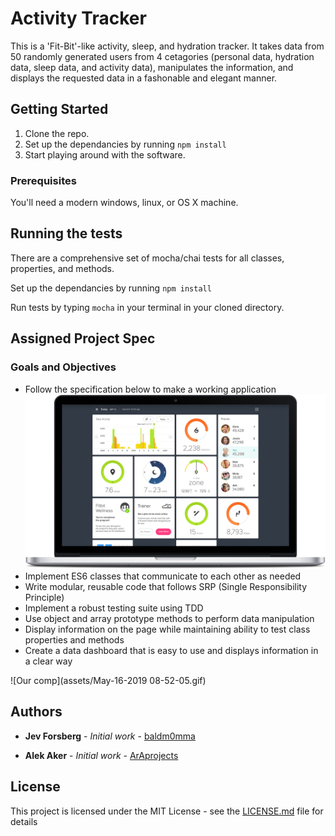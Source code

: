 # Activity Tracker

This is a 'Fit-Bit'-like activity, sleep, and hydration tracker. It takes data from 50 randomly generated users from 4 cetagories (personal data, hydration data, sleep data, and activity data), manipulates the information, and displays the requested data in a fashonable and elegant manner.

## Getting Started

1. Clone the repo.
2. Set up the dependancies by running `npm install`
3. Start playing around with the software.

### Prerequisites

You'll need a modern windows, linux, or OS X machine.

## Running the tests

There are a comprehensive set of mocha/chai tests for all classes, properties, and methods.

Set up the dependancies by running `npm install`

Run tests by typing `mocha` in your terminal in your cloned directory.

## Assigned Project Spec

### Goals and Objectives

- Follow the specification below to make a working application
![The assigned comp image](assets/activity-tracker-spec1.png)
- Implement ES6 classes that communicate to each other as needed
- Write modular, reusable code that follows SRP (Single Responsibility Principle)
- Implement a robust testing suite using TDD
- Use object and array prototype methods to perform data manipulation
- Display information on the page while maintaining ability to test class properties and methods
- Create a data dashboard that is easy to use and displays information in a clear way

![Our comp](assets/May-16-2019 08-52-05.gif)

## Authors

* **Jev Forsberg** - *Initial work* - [baldm0mma](https://github.com/baldm0mma)

* **Alek Aker** - *Initial work* - [ArAprojects](https://github.com/ArAprojects)

## License

This project is licensed under the MIT License - see the [LICENSE.md](LICENSE.md) file for details